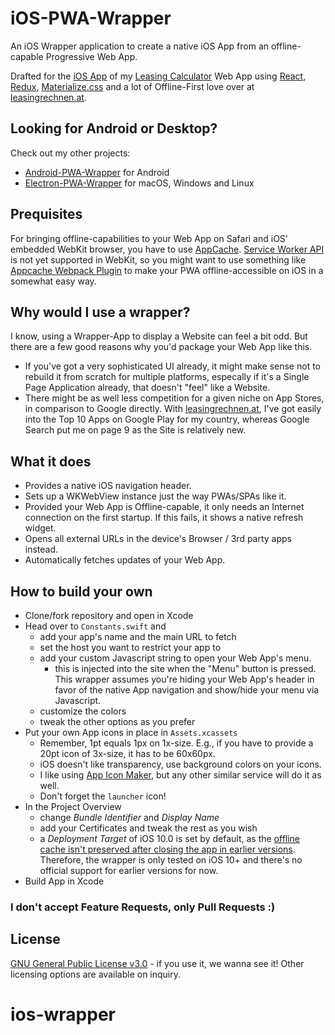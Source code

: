 # iOS-PWA-Wrapper

An iOS Wrapper application to create a native iOS App from an offline-capable Progressive Web App.

Drafted for the [iOS App](https://itunes.apple.com/at/app/leasing-rechner-%C3%B6sterreich/id1304432852?l=de&mt=8) of my [Leasing Calculator](https://www.leasingrechnen.at) Web App using [React](https://github.com/facebook/react), [Redux](https://github.com/reactjs/redux), [Materialize.css](https://github.com/Dogfalo/materialize) and a lot of Offline-First love over at [leasingrechnen.at](https://www.leasingrechnen.at).

## Looking for Android or Desktop?
Check out my other projects:
- [Android-PWA-Wrapper](https://github.com/xtools-at/Android-PWA-Wrapper) for Android
- [Electron-PWA-Wrapper](https://github.com/xtools-at/Electron-PWA-Wrapper) for macOS, Windows and Linux

## Prequisites
For bringing offline-capabilities to your Web App on Safari and iOS' embedded WebKit browser, you have to use [AppCache](https://developer.mozilla.org/en-US/docs/Web/HTML/Using_the_application_cache). [Service Worker API](https://developer.mozilla.org/en-US/docs/Web/API/Service_Worker_API) is not yet supported in WebKit, so you might want to use something like [Appcache Webpack Plugin](https://github.com/lettertwo/appcache-webpack-plugin) to make your PWA offline-accessible on iOS in a somewhat easy way.

## Why would I use a wrapper?
I know, using a Wrapper-App to display a Website can feel a bit odd. But there are a few good reasons why you'd package your Web App like this.
- If you've got a very sophisticated UI already, it might make sense not to rebuild it from scratch for multiple platforms, especally if it's a Single Page Application already, that doesn't "feel" like a Website.
- There might be as well less competition for a given niche on App Stores, in comparison to Google directly. With [leasingrechnen.at](https://www.leasingrechnen.at), I've got easily into the Top 10 Apps on Google Play for my country, whereas Google Search put me on page 9 as the Site is relatively new.

## What it does
- Provides a native iOS navigation header.
- Sets up a WKWebView instance just the way PWAs/SPAs like it.
- Provided your Web App is Offline-capable, it only needs an Internet connection on the first startup. If this fails, it shows a native refresh widget.
- Opens all external URLs in the device's Browser / 3rd party apps instead.
- Automatically fetches updates of your Web App.

## How to build your own
- Clone/fork repository and open in Xcode
- Head over to `Constants.swift` and
    - add your app's name and the main URL to fetch
    - set the host you want to restrict your app to
    - add your custom Javascript string to open your Web App's menu.
        - this is injected into the site when the "Menu" button is pressed. This wrapper assumes you're hiding your Web App's header in favor of the native App navigation and show/hide your menu via Javascript.
    - customize the colors
    - tweak the other options as you prefer
- Put your own App icons in place in `Assets.xcassets`
    - Remember, 1pt equals 1px on 1x-size. E.g., if you have to provide a 20pt icon of 3x-size, it has to be 60x60px.
    - iOS doesn't like transparency, use background colors on your icons.
    - I like using [App Icon Maker](http://appiconmaker.co), but any other similar service will do it as well.
    - Don't forget the `launcher` icon!
- In the Project Overview
    - change _Bundle Identifier_ and _Display Name_
    - add your Certificates and tweak the rest as you wish
    - a _Deployment Target_ of iOS 10.0 is set by default, as the [offline cache isn't preserved after closing the app in earlier versions](https://stackoverflow.com/questions/29892898/enable-application-cache-in-wkwebview/44333359#44333359). Therefore, the wrapper is only tested on iOS 10+ and there's no official support for earlier versions for now.
- Build App in Xcode

### I don't accept Feature Requests, only Pull Requests :)

## License
[GNU General Public License v3.0](https://www.gnu.org/licenses/gpl-3.0.en.html) - if you use it, we wanna see it!
Other licensing options are available on inquiry.
# ios-wrapper
